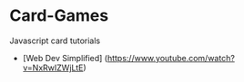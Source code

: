 # Card-Games


Javascript card tutorials
- [Web Dev Simplified] (https://www.youtube.com/watch?v=NxRwIZWjLtE)
